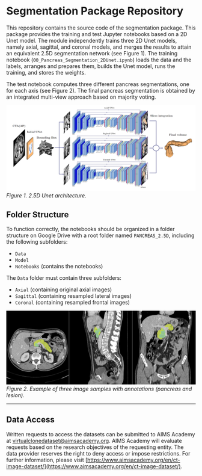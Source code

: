 # Segmentation Package Repository

This repository contains the source code of the segmentation package. This package provides the training and test Jupyter notebooks based on a 2D Unet model. The module independently trains three 2D Unet models, namely axial, sagittal, and coronal models, and merges the results to attain an equivalent 2.5D segmentation network (see Figure 1). The training notebook (`00_Pancreas_Segmentation_2DUnet.ipynb`) loads the data and the labels, arranges and prepares them, builds the Unet model, runs the training, and stores the weights.

The test notebook computes three different pancreas segmentations, one for each axis (see Figure 2). The final pancreas segmentation is obtained by an integrated multi-view approach based on majority voting.

![2.5D Unet architecture](25DUNEt.png)  
*Figure 1. 2.5D Unet architecture.*

## Folder Structure

To function correctly, the notebooks should be organized in a folder structure on Google Drive with a root folder named `PANCREAS_2.5D`, including the following subfolders:
- `Data`
- `Model`
- `Notebooks` (contains the notebooks)

The `Data` folder must contain three subfolders:
- `Axial` (containing original axial images)
- `Sagittal` (containing resampled lateral images)
- `Coronal` (containing resampled frontal images)

![Example images](Images.png)  
*Figure 2. Example of three image samples with annotations (pancreas and lesion).*

---

## Data Access

Written requests to access the datasets can be submitted to AIMS Academy at [virtualclonedataset@aimsacademy.org](mailto:virtualclonedataset@aimsacademy.org). AIMS Academy will evaluate requests based on the research objectives of the requesting entity. The data provider reserves the right to deny access or impose restrictions. For further information, please visit [https://www.aimsacademy.org/en/ct-image-dataset/](https://www.aimsacademy.org/en/ct-image-dataset/).
